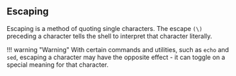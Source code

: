## Escaping 

Escaping is a method of quoting single characters. The escape `(\)` preceding a character tells the shell to interpret that character literally.

!!! warning "Warning"
    With certain commands and utilities, such as `echo` and `sed`, escaping a character may have the opposite effect - it can toggle on a special meaning for that character.

    
